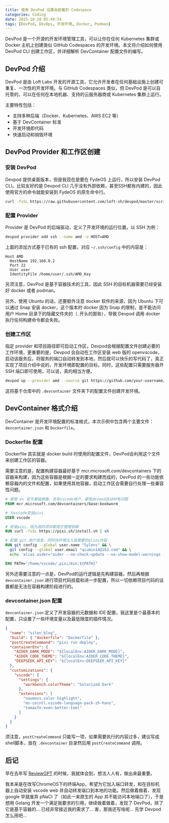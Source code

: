 ```yaml
---
title: 使用 DevPod 设置自部署的 Codespace
categories: Coding
date: 2025-10-28 05:49:54
tags: [DevPod, DevOps, 开发环境, Docker, Podman]
---
```


DevPod 是一个开源的开发环境管理工具，可以让你在任何 Kubernetes 集群或 Docker 主机上创建类似 GitHub Codespaces 的开发环境。本文将介绍如何使用 DevPod CLI 创建工作区，并详细解析 DevContainer 配置文件的编写。

<!-- more -->

## DevPod 介绍

DevPod 是由 Loft Labs 开发的开源工具，它允许开发者在任何基础设施上创建可重复、一次性的开发环境。与 GitHub Codespaces 类似，但 DevPod 是可以自托管的，可以在任何在本地机器、支持的云服务器商或 Kubernetes 集群上运行。

主要特性包括：
- 支持多种后端（Docker、Kubernetes、AWS EC2 等）
- 基于 DevContainer 标准
- 开发环境即代码
- 快速启动和销毁环境

## DevPod Provider 和工作区创建

### 安装 DevPod

Devpod 提供桌面版本，但是我现在是要在 FydeOS 上运行，所以安装 DevPod CLI。比较友好的是 Devpod CLI 几乎没有外部依赖，甚至SSH都有内建的，因此使用官方的命令就能安装到 FydeOS 的原生命令行。

```bash
curl -fsSL https://raw.githubusercontent.com/loft-sh/devpod/master/scripts/install.sh | sh
```

### 配置 Provider

Provider 是 DevPod 的后端驱动，定义了开发环境的运行位置。以 SSH 为例：

```bash
devpod provider add ssh --name amd -o HOST=AMD
```

上面的添加方式基于已有的 ssh 配置，对应 `~/.ssh/config` 中的内容是：

```
Host AMD
  HostName 192.168.0.2
  Port 22
  User user
  IdentityFile /home/user/.ssh/AMD_Key
```

另须注意，DevPod 是基于容器技术的工具，因此 SSH 的目标机器需要已经安装好 docker 或者 podman。

另外，使用 Ubuntu 的话，还要额外注意 docker 软件的来源，因为 Ubuntu 下可以通过 Snap 安装 docker，这个版本的 docker 因为 Snap 的限制，是不能访问用户 Home 目录下的隐藏文件夹的（`.`开头的那些），导致 Devpod 调用 docker 执行任何构建命令都会失败。

### 创建工作区

指定 provider 和项目路径即可启动工作区，Devpod会根据配置文件创建必要的工作环境，更重要的是，Devpod 会自动在工作区安装 web 版的 openvscode，启动该服务后，将服务的端口自动转发到本地，然后就可以快乐的写代码了，真正实现了项目介绍中说的，开发环境即配置的目标。同时，这些配置只需要服务器开 SSH 端口即可使用，可以说，真的相当方便。

```bash
devpod up --provider amd --source git https://github.com/your-username/your-repo
```

这将基于仓库中的 `.devcontainer` 文件夹下的配置文件创建开发环境。

## DevContainer 格式介绍

DevContainer 是开发环境配置的标准格式，本次示例中包含两个主要文件：`devcontainer.json` 和 `Dockerfile`。

### Dockerfile 配置

Dockerfile 其实就是 docker build 时使用的配置文件，DevPod会利用这个文件来创建工作区的容器。

需要注意的是，配置构建容器最好基于 mcr.microsoft.com/devcontainers 下的容器来构建，因为这些容器是根据一定的要求构建而成的，DevPod 的一些功能依赖容器内的文件和配置，如果使用其他容器，启动工作区会需要自行处理一些兼容性问题。

```dockerfile
# 使用 ms 官方基础镜像，含有vscode用户，避免devpod启动时有问题
FROM mcr.microsoft.com/devcontainers/base:bookworm

# 为vscode安装pixi
USER vscode

# 安装pixi，因为我的项目都用它管理依赖
RUN curl -fsSL https://pixi.sh/install.sh | sh

# 配置 git 用户信息，同时向环境注入我需要的alias内容
RUN git config --global user.name "Sylens" && \
  git config --global user.email "qiumin14@163.com" && \
  echo 'alias aider="aider --no-check-update --no-show-model-warnings --yes --no-auto-commits --model deepseek/deepseek-reasoner"' >> ~/.bashrc

ENV PATH="/home/vscode/.pixi/bin:${PATH}"
```

另外还需要注意的一点是，DevPod的运行逻辑是先构建容器，然后再根据 `devcontainer.json` 进行项目代码挂载和进一步配置，所以一切依赖项目代码的设置都是无法在容器构建阶段进行的。

### devcontainer.json 配置

`devcontainer.json` 定义了开发容器的元数据和 IDE 配置，我这里是个最基本的配置，只设置了一些环境变量以及最低限度的插件情况。

```json
{
  "name": "silen_blog",
  "build": { "dockerfile": "Dockerfile" },
  "postCreateCommand": "pixi run deploy",
  "containerEnv": {
    "AIDER_DARK_MODE": "${localEnv:AIDER_DARK_MODE}",
    "AIDER_CODE_THEME": "${localEnv:AIDER_CODE_THEME}",
    "DEEPSEEK_API_KEY": "${localEnv:DEEPSEEK_API_KEY}"
  },
  "customizations": {
    "vscode": {
      "settings": {
        "workbench.colorTheme": "Solarized Dark"
      },
      "extensions": [
        "naumovs.color-highlight",
        "ms-ceintl.vscode-language-pack-zh-hans",
        "tamasfe.even-better-toml"
      ]
    }
  }
}
```

须注意，`postCreateCommand` 只能写一项，如果需要执行的内容过多，建议写成shell脚本，放在 `.devcontainer` 目录然后用 `postCreateCommand` 调用。

## 后记

早在去年写 [ReviewGPT](https://github.com/SilenWang/ReviewGPT) 的时候，我就体会到，想法人人有，做出来最重要。

我本来是在改写ChromeOS下的终端App，希望为它加入端口转发，和在目标机器上自动安装 vscode web 并自动转发端口到本地的功能。然后做着做着，发现google 早就废弃 pNaCl 了（如此一来原生的 App 并不能访问本地端口了），于是想用 Golang 开发一个满足我要求的引用，继续做着做着，发现了 DevPod，除了它是基于容器的... 已经非常接近我的需求了... 害，那我还写啥呢... 先学 Devpod 怎么用吧...